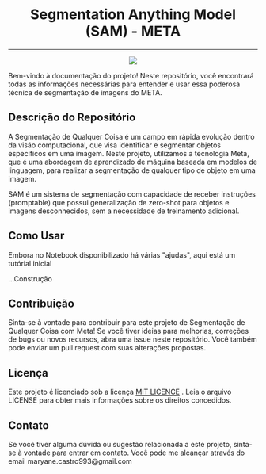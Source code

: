 <h1 align="center">Segmentation Anything Model (SAM) - META</h1>
<hr>
<p align="center">
<img src="http://img.shields.io/static/v1?label=STATUS&message=FINALIZADO&color=GREEN&style=for-the-badge"/>
</p>

<p>Bem-vindo à documentação do projeto! Neste repositório, você encontrará todas as informações necessárias para entender e usar essa poderosa técnica de segmentação de imagens do META.</p>


<h2>Descrição do Repositório</h2>
<p>A Segmentação de Qualquer Coisa é um campo em rápida evolução dentro da visão computacional, que visa identificar e segmentar objetos específicos em uma imagem. Neste projeto, utilizamos a tecnologia Meta, que é uma abordagem de aprendizado de máquina baseada em modelos de linguagem, para realizar a segmentação de qualquer tipo de objeto em uma imagem.</p>

<p>SAM é um sistema de segmentação com capacidade de receber instruções (promptable) que possui generalização de zero-shot para objetos e imagens desconhecidos, sem a necessidade de treinamento adicional.</p>


<h2>Como Usar</h2>
<p>Embora no Notebook disponibilizado há várias "ajudas", aqui está um tutórial inicial</p>
...Construção





<h2>Contribuição</h2>
<p>Sinta-se à vontade para contribuir para este projeto de Segmentação de Qualquer Coisa com Meta! Se você tiver ideias para melhorias, correções de bugs ou novos recursos, abra uma issue neste repositório. Você também pode enviar um pull request com suas alterações propostas.</p>


<h2>Licença</h2>
<p>Este projeto é licenciado sob a licença <a href="https://opensource.org/license/mit/">MIT LICENCE</a>
. Leia o arquivo LICENSE para obter mais informações sobre os direitos concedidos.</p>

<h2>Contato</h2>


<p>Se você tiver alguma dúvida ou sugestão relacionada a este projeto, sinta-se à vontade para entrar em contato. Você pode me alcançar através do email maryane.castro993@gmail.com</p>
